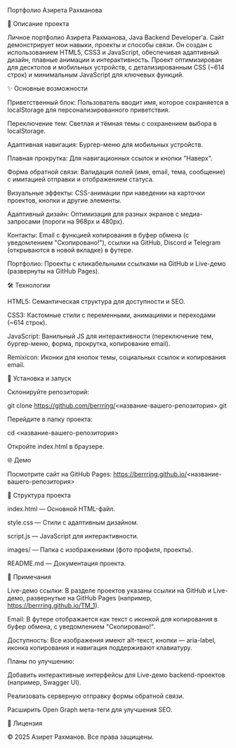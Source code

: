 Портфолио Азирета Рахманова



📖 Описание проекта

Личное портфолио Азирета Рахманова, Java Backend Developer’а. Сайт демонстрирует мои навыки, проекты и способы связи. Он создан с использованием HTML5, CSS3 и JavaScript, обеспечивая адаптивный дизайн, плавные анимации и интерактивность. Проект оптимизирован для десктопов и мобильных устройств, с детализированным CSS (~614 строк) и минимальным JavaScript для ключевых функций.



✨ Основные возможности





Приветственный блок: Пользователь вводит имя, которое сохраняется в localStorage для персонализированного приветствия.



Переключение тем: Светлая и тёмная темы с сохранением выбора в localStorage.



Адаптивная навигация: Бургер-меню для мобильных устройств.



Плавная прокрутка: Для навигационных ссылок и кнопки "Наверх".



Форма обратной связи: Валидация полей (имя, email, тема, сообщение) с имитацией отправки и отображением статуса.



Визуальные эффекты: CSS-анимации при наведении на карточки проектов, кнопки и другие элементы.



Адаптивный дизайн: Оптимизация для разных экранов с медиа-запросами (пороги на 968px и 480px).



Контакты: Email с функцией копирования в буфер обмена (с уведомлением "Скопировано!"), ссылки на GitHub, Discord и Telegram (открываются в новой вкладке) в футере.



Портфолио: Проекты с кликабельными ссылками на GitHub и Live-демо (развернуты на GitHub Pages).



🛠 Технологии





HTML5: Семантическая структура для доступности и SEO.



CSS3: Кастомные стили с переменными, анимациями и переходами (~614 строк).



JavaScript: Ванильный JS для интерактивности (переключение тем, бургер-меню, форма, прокрутка, копирование email).



Remixicon: Иконки для кнопок темы, социальных ссылок и копирования email.



🚀 Установка и запуск





Склонируйте репозиторий:

git clone https://github.com/berrring/<название-вашего-репозитория>.git



Перейдите в папку проекта:

cd <название-вашего-репозитория>



Откройте index.html в браузере.



🌐 Демо

Посмотрите сайт на GitHub Pages: https://berrring.github.io/<название-вашего-репозитория>



📁 Структура проекта





index.html — Основной HTML-файл.



style.css — Стили с адаптивным дизайном.



script.js — JavaScript для интерактивности.



images/ — Папка с изображениями (фото профиля, проекты).



README.md — Документация проекта.



📝 Примечания





Live-демо ссылки: В разделе проектов указаны ссылки на GitHub и Live-демо, развернутые на GitHub Pages (например, https://berrring.github.io/TM_1).



Email: В футере отображается как текст с иконкой для копирования в буфер обмена, с уведомлением "Скопировано!".



Доступность: Все изображения имеют alt-текст, кнопки — aria-label, иконка копирования и навигация поддерживают клавиатуру.



Планы по улучшению:





Добавить интерактивные интерфейсы для Live-демо backend-проектов (например, Swagger UI).



Реализовать серверную отправку формы обратной связи.



Расширить Open Graph мета-теги для улучшения SEO.



📜 Лицензия

© 2025 Азирет Рахманов. Все права защищены.
